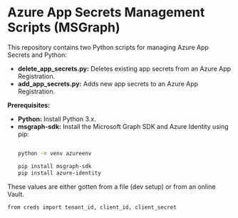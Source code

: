 # Azure App Secrets Management Scripts (MSGraph)

This repository contains two Python scripts for managing Azure App Secrets and Python:

* **delete_app_secrets.py:** Deletes existing app secrets from an Azure App Registration.
* **add_app_secrets.py:** Adds new app secrets to an Azure App Registration.

**Prerequisites:**

* **Python:** Install Python 3.x.
* **msgraph-sdk:** Install the Microsoft Graph SDK and Azure Identity using pip:
   ```bash

   python -m venv azureenv

   pip install msgraph-sdk
   pip install azure-identity

These values are either gotten from a file (dev setup) or from an online Vault.

```
from creds import tenant_id, client_id, client_secret
```

